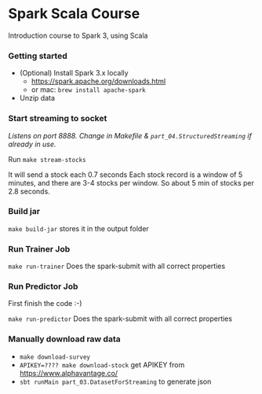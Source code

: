 # Spark Scala Course

Introduction course to Spark 3, using Scala

### Getting started

- (Optional) Install Spark 3.x locally
  - <https://spark.apache.org/downloads.html>
  - or mac: `brew install apache-spark`
- Unzip data

### Start streaming to socket

_Listens on port 8888. 
Change in Makefile & `part_04.StructuredStreaming` if already in use._

Run `make stream-stocks` 

It will send a stock each 0.7 seconds
Each stock record is a window of 5 minutes, and there are 3-4 stocks per window. 
So about 5 min of stocks per 2.8 seconds.

### Build jar
`make build-jar` stores it in the output folder


### Run Trainer Job

`make run-trainer` Does the spark-submit with all correct properties 


### Run Predictor Job

First finish the code :-)  

`make run-predictor` Does the spark-submit with all correct properties


### Manually download raw data

- `make download-survey`
- `APIKEY=???? make download-stock` get APIKEY from <https://www.alphavantage.co/>
- `sbt runMain part_03.DatasetForStreaming` to generate json

